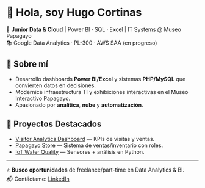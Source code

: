 # 👋 Hola, soy Hugo Cortinas

🎯 **Junior Data & Cloud** | Power BI · SQL · Excel | IT Systems @ Museo Papagayo  
📚 Google Data Analytics · PL-300 · AWS SAA (en progreso)  

## 🚀 Sobre mí
- Desarrollo dashboards **Power BI/Excel** y sistemas **PHP/MySQL** que convierten datos en decisiones.
- Modernicé infraestructura TI y exhibiciones interactivas en el Museo Interactivo Papagayo.
- Apasionado por **analítica**, **nube** y **automatización**.

## 🔗 Proyectos Destacados
- [Visitor Analytics Dashboard](https://github.com/hugocortinas/visitor-analytics-bi) — KPIs de visitas y ventas.
- [Papagayo Store](https://github.com/hugocortinas/papagayo-store) — Sistema de ventas/inventario con roles.
- [IoT Water Quality](https://github.com/hugocortinas/iot-water-quality) — Sensores + análisis en Python.

---
⭐ **Busco oportunidades** de freelance/part-time en Data Analytics & BI.  
📬 Contáctame: [LinkedIn](https://www.linkedin.com/in/hugodavidcortinasgonzalez)
